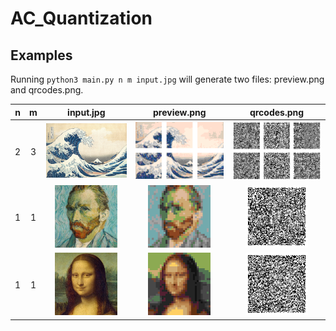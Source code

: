 # AC_Quantization

## Examples

Running `python3 main.py n m input.jpg` will generate two files: preview.png and qrcodes.png.

 n|m|input.jpg|preview.png|qrcodes.png
:-:|:-:|:--------:|:---------:|:----------:
2|3|<img src="examples/1/input.jpg?raw=true" width="200">|<img src="examples/1/preview.png?raw=true" width="200">|<img src="examples/1/qrcodes.png?raw=true" width="200">
1|1|<img src="examples/2/input.jpg?raw=true" width="100">|<img src="examples/2/preview.png?raw=true" width="100">|<img src="examples/2/qrcodes.png?raw=true" width="100">
1|1|<img src="examples/3/input.jpg?raw=true" width="100">|<img src="examples/3/preview.png?raw=true" width="100">|<img src="examples/3/qrcodes.png?raw=true" width="100">







